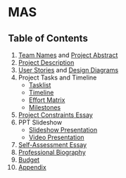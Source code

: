 # MAS
## Table of Contents

1. [Team Names](./Assignments/ProjectDescription.md#team-mas) and [Project Abstract](Assignments/ProjectDescription.md#project-abstract)
2. [Project Description](./Assignments/ProjectDescription.md)
3. [User Stories](./Assignments/UserStories.md) and [Design Diagrams](./Assignments/DesignDiagrams.png)
4. Project Tasks and Timeline
   - [Tasklist](./Assignments/Tasklist.md)
   - [Timeline](./Assignments/Timeline.md)
   - [Effort Matrix](./Assignments/EffortMatrix.md)
   - [Milestones](./Assignments/Milestones.md)
5. [Project Constraints Essay](./Assignments/ConstraintEssay.md)
6. PPT Slideshow
   - [Slideshow Presentation](https://docs.google.com/presentation/d/1ZBldV09KKXtZKmlrtVlD1dJ7swgTL1zr52As7RX5550/edit?usp=sharing)
   - [Video Presentation](https://drive.google.com/file/d/1ao9joiJdQgOrXal4c2PzPt5Cv5UFnB42/view?usp=sharing)
7. [Self-Assessment Essay](./Assignments/IndividualCapstoneAssessment.md)
8. [Professional Biography](./Assignments/MichaelStephensBio.md)
9. [Budget](./Assignments/Budget.md)
10. [Appendix](...)
